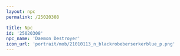 ```yaml
---
layout: npc
permalink: /25020308

title: Npc
id: '25020308'
npc_name: 'Daemon Destroyer'
icon_url: 'portrait/mob/21010113_n_blackrobeberserkerblue_p.png'
---
```

